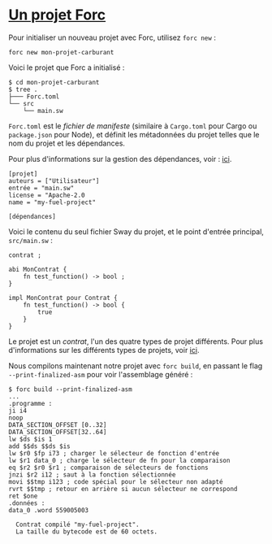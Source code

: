 [Un projet Forc](#a-forc-project)
=================================

Pour initialiser un nouveau projet avec Forc, utilisez `forc new` :

    forc new mon-projet-carburant
    

Voici le projet que Forc a initialisé :

    $ cd mon-projet-carburant
    $ tree .
    ├─── Forc.toml
    └── src
        └── main.sw
    

`Forc.toml` est le _fichier de manifeste_ (similaire à `Cargo.toml` pour Cargo ou `package.json` pour Node), et définit les métadonnées du projet telles que le nom du projet et les dépendances.

Pour plus d'informations sur la gestion des dépendances, voir : [ici](../forc/dependencies.html).

    [projet]
    auteurs = ["Utilisateur"]
    entrée = "main.sw"
    license = "Apache-2.0
    name = "my-fuel-project"
    
    [dépendances]
    

Voici le contenu du seul fichier Sway du projet, et le point d'entrée principal, `src/main.sw` :

    contrat ;
    
    abi MonContrat {
        fn test_function() -> bool ;
    }
    
    impl MonContrat pour Contrat {
        fn test_function() -> bool {
            true
        }
    }
    

Le projet est un _contrat_, l'un des quatre types de projet différents. Pour plus d'informations sur les différents types de projets, voir [ici](../sway-program-types/index.html).

Nous compilons maintenant notre projet avec `forc build`, en passant le flag `--print-finalized-asm` pour voir l'assemblage généré :

    $ forc build --print-finalized-asm
    ...
    .programme :
    ji i4
    noop
    DATA_SECTION_OFFSET [0..32]
    DATA_SECTION_OFFSET[32..64]
    lw $ds $is 1
    add $$ds $$ds $is
    lw $r0 $fp i73 ; charger le sélecteur de fonction d'entrée
    lw $r1 data_0 ; charge le sélecteur de fn pour la comparaison
    eq $r2 $r0 $r1 ; comparaison de sélecteurs de fonctions
    jnzi $r2 i12 ; saut à la fonction sélectionnée
    movi $$tmp i123 ; code spécial pour le sélecteur non adapté
    rvrt $$tmp ; retour en arrière si aucun sélecteur ne correspond
    ret $one
    .données :
    data_0 .word 559005003
    
      Contrat compilé "my-fuel-project".
      La taille du bytecode est de 60 octets.